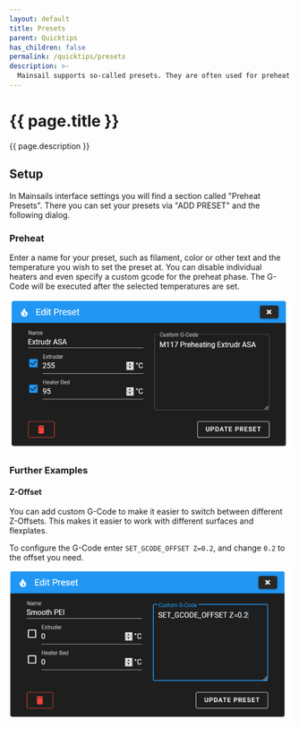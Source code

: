 ```yaml
---
layout: default
title: Presets
parent: Quicktips
has_children: false
permalink: /quicktips/presets
description: >-
  Mainsail supports so-called presets. They are often used for preheat & cooldown, but also execute normal gcode.
---
```


# {{ page.title }}
{{ page.description }}

## Setup
In Mainsails interface settings you will find a section called "Preheat Presets". There you can set your presets via "ADD PRESET" and the following dialog.

### Preheat

Enter a name for your preset, such as filament, color or other text and the temperature you wish to set the preset at. You can disable individual heaters and even specify a custom gcode for the preheat phase. The G-Code will be executed after the selected temperatures are set.

![](../assets/img/quicktips/presets/preheat.png)

### Further Examples

#### Z-Offset
You can add custom G-Code to make it easier to switch between different Z-Offsets.  This makes it easier to work with different surfaces and flexplates.

To configure the G-Code enter `SET_GCODE_OFFSET Z=0.2`, and change `0.2` to the offset you need.

![](../assets/img/quicktips/presets/gcodeoffset.png)